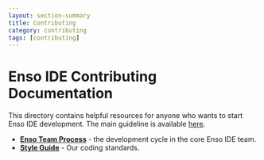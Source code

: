```yaml
---
layout: section-summary
title: Contributing
category: contributing
tags: [contributing]
---
```


# Enso IDE Contributing Documentation

This directory contains helpful resources for anyone who wants to start Enso IDE
development. The main guideline is available [here](../CONTRIBUTING.md).

- [**Enso Team Process**](./process.md) - the development cycle in the core Enso
  IDE team.
- [**Style Guide**](./style-guide.md) - Our coding standards.
